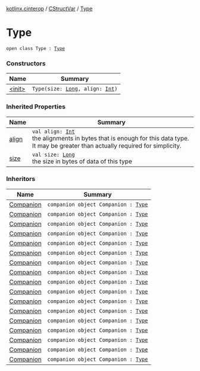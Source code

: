 [kotlinx.cinterop](../../index.md) / [CStructVar](../index.md) / [Type](./index.md)

# Type

`open class Type : `[`Type`](../../-c-variable/-type/index.md)

### Constructors

| Name | Summary |
|---|---|
| [&lt;init&gt;](-init-.md) | `Type(size: `[`Long`](https://kotlinlang.org/api/latest/jvm/stdlib/kotlin/-long/index.html)`, align: `[`Int`](https://kotlinlang.org/api/latest/jvm/stdlib/kotlin/-int/index.html)`)` |

### Inherited Properties

| Name | Summary |
|---|---|
| [align](../../-c-variable/-type/align.md) | `val align: `[`Int`](https://kotlinlang.org/api/latest/jvm/stdlib/kotlin/-int/index.html)<br>the alignments in bytes that is enough for this data type. It may be greater than actually required for simplicity. |
| [size](../../-c-variable/-type/size.md) | `val size: `[`Long`](https://kotlinlang.org/api/latest/jvm/stdlib/kotlin/-long/index.html)<br>the size in bytes of data of this type |

### Inheritors

| Name | Summary |
|---|---|
| [Companion](../../../libui/ui-init-options/-companion.md) | `companion object Companion : `[`Type`](./index.md) |
| [Companion](../../../libui/ui-control/-companion.md) | `companion object Companion : `[`Type`](./index.md) |
| [Companion](../../../libui/ui-area-handler/-companion.md) | `companion object Companion : `[`Type`](./index.md) |
| [Companion](../../../libui/ui-area-draw-params/-companion.md) | `companion object Companion : `[`Type`](./index.md) |
| [Companion](../../../libui/ui-area-mouse-event/-companion.md) | `companion object Companion : `[`Type`](./index.md) |
| [Companion](../../../libui/ui-area-key-event/-companion.md) | `companion object Companion : `[`Type`](./index.md) |
| [Companion](../../../libui/ui-draw-brush/-companion.md) | `companion object Companion : `[`Type`](./index.md) |
| [Companion](../../../libui/ui-draw-brush-gradient-stop/-companion.md) | `companion object Companion : `[`Type`](./index.md) |
| [Companion](../../../libui/ui-draw-stroke-params/-companion.md) | `companion object Companion : `[`Type`](./index.md) |
| [Companion](../../../libui/ui-draw-matrix/-companion.md) | `companion object Companion : `[`Type`](./index.md) |
| [Companion](../../../libui/ui-font-descriptor/-companion.md) | `companion object Companion : `[`Type`](./index.md) |
| [Companion](../../../libui/ui-draw-text-layout-params/-companion.md) | `companion object Companion : `[`Type`](./index.md) |
| [Companion](../../../libui/ui-table-model-handler/-companion.md) | `companion object Companion : `[`Type`](./index.md) |
| [Companion](../../../libui/ui-table-text-column-optional-params/-companion.md) | `companion object Companion : `[`Type`](./index.md) |
| [Companion](../../../libui/ui-table-params/-companion.md) | `companion object Companion : `[`Type`](./index.md) |
| [Companion](../../../libui/kt-area-handler/-companion.md) | `companion object Companion : `[`Type`](./index.md) |
| [Companion](../../../libui/kt-table-handler/-companion.md) | `companion object Companion : `[`Type`](./index.md) |
